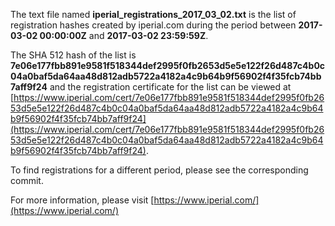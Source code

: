 The text file named **iperial_registrations_2017_03_02.txt** is the list of registration hashes created by iperial.com during the period between **2017-03-02 00:00:00Z** and **2017-03-02 23:59:59Z**.

The SHA 512 hash of the list is **7e06e177fbb891e9581f518344def2995f0fb2653d5e5e122f26d487c4b0c04a0baf5da64aa48d812adb5722a4182a4c9b64b9f56902f4f35fcb74bb7aff9f24** and the registration certificate for the list can be viewed at [https://www.iperial.com/cert/7e06e177fbb891e9581f518344def2995f0fb2653d5e5e122f26d487c4b0c04a0baf5da64aa48d812adb5722a4182a4c9b64b9f56902f4f35fcb74bb7aff9f24](https://www.iperial.com/cert/7e06e177fbb891e9581f518344def2995f0fb2653d5e5e122f26d487c4b0c04a0baf5da64aa48d812adb5722a4182a4c9b64b9f56902f4f35fcb74bb7aff9f24).

To find registrations for a different period, please see the corresponding commit.

For more information, please visit [https://www.iperial.com/](https://www.iperial.com/)
